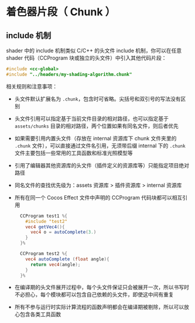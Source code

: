 # 着色器片段（ Chunk ）

## include 机制

shader 中的 include 机制类似 C/C++ 的头文件 include 机制，你可以在任意 shader 代码（CCProgram 块或独立的头文件）中引入其他代码片段：

```c
#include <cc-global>
#include "../headers/my-shading-algorithm.chunk"
```

相关规则和注意事项：
- 头文件默认扩展名为 `.chunk`，包含时可省略。尖括号和双引号的写法没有区别
- 头文件引用可以指定基于当前文件目录的相对路径，也可以指定基于 `assets/chunks` 目录的相对路径，两个位置如果有同名文件，则后者优先
- 如果需要引用内置头文件（存放在 internal 资源库下 chunk 文件夹里的 `.chunk` 文件），可以直接通过文件名引用，无须带后缀 internal 下的 `.chunk` 文件主要包括一些常用的工具函数和标准光照模型等
- 引用了编辑器其他资源库的头文件（插件定义的资源库等）只能指定项目绝对路径
- 同名文件的查找优先级为：assets 资源库 > 插件资源库 > internal 资源库
- 所有在同一个 Cocos Effect 文件中声明的 CCProgram 代码块都可以相互引用

    ```glsl
      CCProgram test1 %{
        #include "test2"
        vec4 getVec4(){
          vec4 o = autoComplete(3.)
        }
      }%

      CCProgram test2 %{
        vec4 autoComplete (float angle){
          return vec4(angle);
        }
      }%
    ```

- 在编译期的头文件展开过程中，每个头文件保证只会被展开一次，所以书写时不必担心，每个模块都可以包含自己依赖的头文件，即使这中间有重复
- 所有不参与运行时实际计算流程的函数声明都会在编译期被剔除，所以可以放心包含各类工具函数
